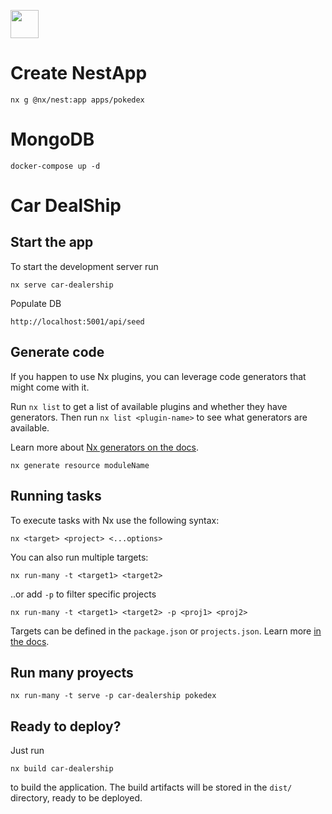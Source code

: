<a alt="Nx logo" href="https://nx.dev" target="_blank" rel="noreferrer"><img src="https://raw.githubusercontent.com/nrwl/nx/master/images/nx-logo.png" width="45"></a>

# Create NestApp

```
nx g @nx/nest:app apps/pokedex
```

# MongoDB

```
docker-compose up -d
```

# Car DealShip

## Start the app

To start the development server run

```
nx serve car-dealership
```

Populate DB

```
http://localhost:5001/api/seed
```

## Generate code

If you happen to use Nx plugins, you can leverage code generators that might come with it.

Run `nx list` to get a list of available plugins and whether they have generators. Then run `nx list <plugin-name>` to see what generators are available.

Learn more about [Nx generators on the docs](https://nx.dev/plugin-features/use-code-generators).

```
nx generate resource moduleName
```

## Running tasks

To execute tasks with Nx use the following syntax:

```
nx <target> <project> <...options>
```

You can also run multiple targets:

```
nx run-many -t <target1> <target2>
```

..or add `-p` to filter specific projects

```
nx run-many -t <target1> <target2> -p <proj1> <proj2>
```

Targets can be defined in the `package.json` or `projects.json`. Learn more [in the docs](https://nx.dev/core-features/run-tasks).

## Run many proyects

```
nx run-many -t serve -p car-dealership pokedex
```

## Ready to deploy?

Just run

```
nx build car-dealership
```

to build the application. The build artifacts will be stored in the `dist/` directory, ready to be deployed.
